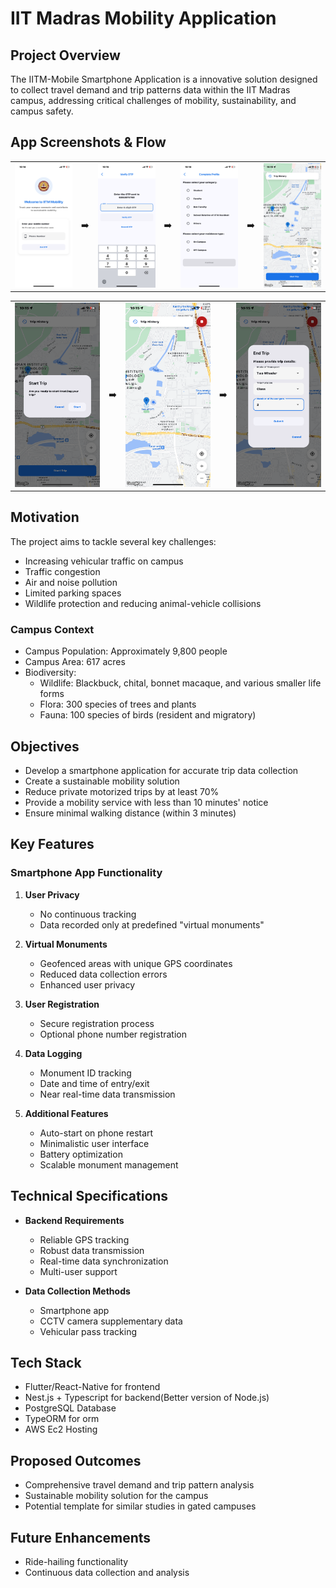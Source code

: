 # IIT Madras Mobility Application

## Project Overview

The IITM-Mobile Smartphone Application is a innovative solution designed to collect travel demand and trip patterns data within the IIT Madras campus, addressing critical challenges of mobility, sustainability, and campus safety.

## App Screenshots & Flow

<table>
<tr>
    <td><img src="assets/screenshots/1.PNG" alt="Step 1" width="200"/></td>
    <td>➡️</td>
    <td><img src="assets/screenshots/2.PNG" alt="Step 2" width="200"/></td>
    <td>➡️</td>
    <td><img src="assets/screenshots/3.PNG" alt="Step 3" width="200"/></td>
     <td>➡️</td>
      <td><img src="assets/screenshots/4.PNG" alt="Step 4" width="200"/></td>
   
</tr>
</table>
<table>
<tr>
    <td><img src="assets/screenshots/5.PNG" alt="Step 5" width="200"/></td>
     <td>➡️</td>
    <td><img src="assets/screenshots/6.PNG" alt="Step 6" width="200"/></td>
    <td>➡️</td>
    <td><img src="assets/screenshots/7.PNG" alt="Step 7" width="200"/></td>
</tr>
</table>

## Motivation

The project aims to tackle several key challenges:

- Increasing vehicular traffic on campus
- Traffic congestion
- Air and noise pollution
- Limited parking spaces
- Wildlife protection and reducing animal-vehicle collisions

### Campus Context

- Campus Population: Approximately 9,800 people
- Campus Area: 617 acres
- Biodiversity:
  - Wildlife: Blackbuck, chital, bonnet macaque, and various smaller life forms
  - Flora: 300 species of trees and plants
  - Fauna: 100 species of birds (resident and migratory)

## Objectives

- Develop a smartphone application for accurate trip data collection
- Create a sustainable mobility solution
- Reduce private motorized trips by at least 70%
- Provide a mobility service with less than 10 minutes' notice
- Ensure minimal walking distance (within 3 minutes)

## Key Features

### Smartphone App Functionality

1. **User Privacy**

   - No continuous tracking
   - Data recorded only at predefined "virtual monuments"

2. **Virtual Monuments**

   - Geofenced areas with unique GPS coordinates
   - Reduced data collection errors
   - Enhanced user privacy

3. **User Registration**

   - Secure registration process
   - Optional phone number registration

4. **Data Logging**

   - Monument ID tracking
   - Date and time of entry/exit
   - Near real-time data transmission

5. **Additional Features**
   - Auto-start on phone restart
   - Minimalistic user interface
   - Battery optimization
   - Scalable monument management

## Technical Specifications

- **Backend Requirements**

  - Reliable GPS tracking
  - Robust data transmission
  - Real-time data synchronization
  - Multi-user support

- **Data Collection Methods**
  - Smartphone app
  - CCTV camera supplementary data
  - Vehicular pass tracking

## Tech Stack

- Flutter/React-Native for frontend
- Nest.js + Typescript for backend(Better version of Node.js)
- PostgreSQL Database
- TypeORM for orm
- AWS Ec2 Hosting

## Proposed Outcomes

- Comprehensive travel demand and trip pattern analysis
- Sustainable mobility solution for the campus
- Potential template for similar studies in gated campuses

## Future Enhancements

- Ride-hailing functionality
- Continuous data collection and analysis
